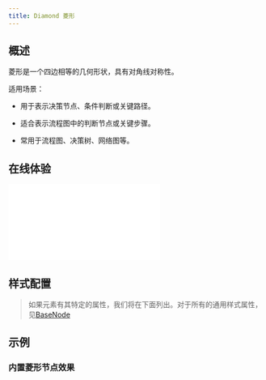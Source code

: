 ```yaml
---
title: Diamond 菱形
---
```


## 概述

菱形是一个四边相等的几何形状，具有对角线对称性。

适用场景：

- 用于表示决策节点、条件判断或关键路径。

- 适合表示流程图中的判断节点或关键步骤。

- 常用于流程图、决策树、网络图等。

## 在线体验

<embed src="@/common/api/elements/nodes/diamond.md"></embed>

## 样式配置

> 如果元素有其特定的属性，我们将在下面列出。对于所有的通用样式属性，见[BaseNode](./BaseNode.zh.md)

## 示例

### 内置菱形节点效果

<Playground path="element/node/demo/diamond.js" rid="default-diamond-node"></Playground>
